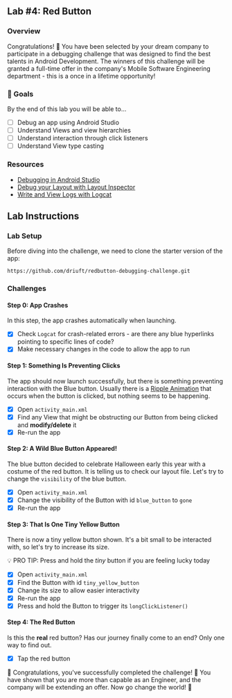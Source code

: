 <!--- 
This is a template of a lab for 2022 CodePath course development.  

Note: There is NO # h1 tag, because the course portal uses h1 to render the course name automatically.  
Pages should always start with ## h2.
-->

## Lab #4: Red Button

### Overview

Congratulations! 🎉 You have been selected by your dream company to participate in a debugging challenge that was designed to find the best talents in Android Development. The winners of this challenge will be granted a full-time offer in the company's Mobile Software Engineering department - this is a once in a lifetime opportunity!

### 🎯 Goals

By the end of this lab you will be able to...
- [ ] Debug an app using Android Studio
- [ ] Understand Views and view hierarchies
- [ ] Understand interaction through click listeners
- [ ] Understand View type casting

### Resources

- [Debugging in Android Studio](https://developer.android.com/studio/debug)
- [Debug your Layout with Layout Inspector](https://developer.android.com/studio/debug/layout-inspector) 
- [Write and View Logs with Logcat](https://developer.android.com/studio/debug/am-logcat)

## Lab Instructions

### Lab Setup

Before diving into the challenge, we need to clone the starter version of the app:

`https://github.com/driuft/redbutton-debugging-challenge.git`

### Challenges

#### Step 0: App Crashes

In this step, the app crashes automatically when launching.

- [x] Check `Logcat` for crash-related errors - are there any blue hyperlinks pointing to specific lines of code?
- [x] Make necessary changes in the code to allow the app to run

#### Step 1: Something Is Preventing Clicks

The app should now launch successfully, but there is something preventing interaction with the Blue button. Usually there is a [Ripple Animation](https://guides.codepath.com/android/ripple-animation) that occurs when the button is clicked, but nothing seems to be happening.

- [x] Open `activity_main.xml`
- [x] Find any View that might be obstructing our Button from being clicked and **modify/delete** it
- [x] Re-run the app

#### Step 2: A Wild Blue Button Appeared!

The blue button decided to celebrate Halloween early this year with a costume of the red button. It is telling us to check our layout file. Let's try to change the `visibility` of the blue button.

- [x] Open `activity_main.xml`
- [x] Change the visibility of the Button with id `blue_button` to `gone`
- [x] Re-run the app

#### Step 3: That Is One Tiny Yellow Button

There is now a tiny yellow button shown. It's a bit small to be interacted with, so let's try to increase its size.

💡 PRO TIP: Press and hold the _tiny_ button if you are feeling lucky today

- [x] Open `activity_main.xml`
- [x] Find the Button with id `tiny_yellow_button`
- [x] Change its size to allow easier interactivity
- [x] Re-run the app
- [x] Press and hold the Button to trigger its `longClickListener()`

#### Step 4: The Red Button

Is this the **real** red button? Has our journey finally come to an end? Only one way to find out.

- [x] Tap the red button

🎉 Congratulations, you've successfully completed the challenge! 🎉
You have shown that you are more than capable as an Engineer, and the company will be extending an offer. Now go change the world! 🚀
